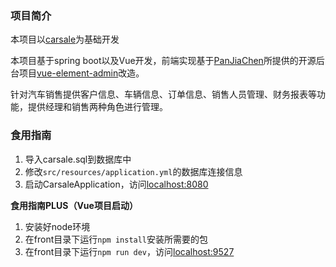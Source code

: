 ### 项目简介

本项目以[carsale](https://github.com/Hitout/carsale)为基础开发

本项目基于spring boot以及Vue开发，前端实现基于[PanJiaChen](https://github.com/PanJiaChen)所提供的开源后台项目[vue-element-admin](https://github.com/PanJiaChen/vue-element-admin)改造。

针对汽车销售提供客户信息、车辆信息、订单信息、销售人员管理、财务报表等功能，提供经理和销售两种角色进行管理。

### 食用指南
1. 导入carsale.sql到数据库中
2. 修改`src/resources/application.yml`的数据库连接信息
3. 启动CarsaleApplication，访问[localhost:8080](localhost:8080)

**食用指南PLUS（Vue项目启动）**

1. 安装好node环境
2. 在front目录下运行`npm install`安装所需要的包
3. 在front目录下运行`npm run dev`，访问[localhost:9527](localhost:9527)
